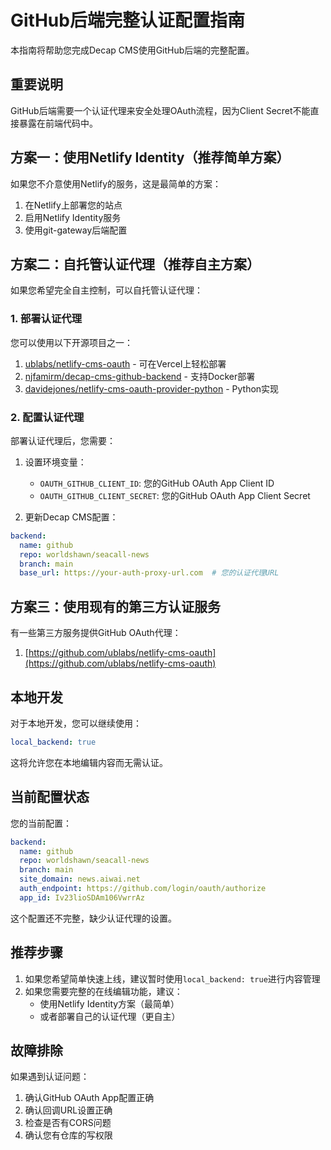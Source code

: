 # GitHub后端完整认证配置指南

本指南将帮助您完成Decap CMS使用GitHub后端的完整配置。

## 重要说明

GitHub后端需要一个认证代理来安全处理OAuth流程，因为Client Secret不能直接暴露在前端代码中。

## 方案一：使用Netlify Identity（推荐简单方案）

如果您不介意使用Netlify的服务，这是最简单的方案：

1. 在Netlify上部署您的站点
2. 启用Netlify Identity服务
3. 使用git-gateway后端配置

## 方案二：自托管认证代理（推荐自主方案）

如果您希望完全自主控制，可以自托管认证代理：

### 1. 部署认证代理

您可以使用以下开源项目之一：

1. [ublabs/netlify-cms-oauth](https://github.com/ublabs/netlify-cms-oauth) - 可在Vercel上轻松部署
2. [njfamirm/decap-cms-github-backend](https://github.com/njfamirm/decap-cms-github-backend) - 支持Docker部署
3. [davidejones/netlify-cms-oauth-provider-python](https://github.com/davidejones/netlify-cms-oauth-provider-python) - Python实现

### 2. 配置认证代理

部署认证代理后，您需要：

1. 设置环境变量：
   - `OAUTH_GITHUB_CLIENT_ID`: 您的GitHub OAuth App Client ID
   - `OAUTH_GITHUB_CLIENT_SECRET`: 您的GitHub OAuth App Client Secret

2. 更新Decap CMS配置：

```yaml
backend:
  name: github
  repo: worldshawn/seacall-news
  branch: main
  base_url: https://your-auth-proxy-url.com  # 您的认证代理URL
```

## 方案三：使用现有的第三方认证服务

有一些第三方服务提供GitHub OAuth代理：

1. [https://github.com/ublabs/netlify-cms-oauth](https://github.com/ublabs/netlify-cms-oauth)

## 本地开发

对于本地开发，您可以继续使用：

```yaml
local_backend: true
```

这将允许您在本地编辑内容而无需认证。

## 当前配置状态

您的当前配置：

```yaml
backend:
  name: github
  repo: worldshawn/seacall-news
  branch: main
  site_domain: news.aiwai.net
  auth_endpoint: https://github.com/login/oauth/authorize
  app_id: Iv23lioSDAm106VwrrAz
```

这个配置还不完整，缺少认证代理的设置。

## 推荐步骤

1. 如果您希望简单快速上线，建议暂时使用`local_backend: true`进行内容管理
2. 如果您需要完整的在线编辑功能，建议：
   - 使用Netlify Identity方案（最简单）
   - 或者部署自己的认证代理（更自主）

## 故障排除

如果遇到认证问题：

1. 确认GitHub OAuth App配置正确
2. 确认回调URL设置正确
3. 检查是否有CORS问题
4. 确认您有仓库的写权限
